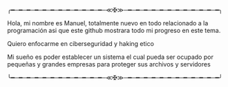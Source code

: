 ╭━─━─━─━─━─━─━─━─━─━─━─━─≪✠≫─━─━─━─━─━─━─━─━─━─━─━─━╮

Hola, mi nombre es Manuel, totalmente nuevo en todo
 relacionado a la programación asi que este github
      mostrara todo mi progreso en este tema.

   Quiero enfocarme en ciberseguridad y haking etico

 Mi sueño es poder establecer un sistema el cual pueda
ser ocupado por pequeñas y grandes empresas para proteger
              sus archivos y servidores

╰━─━─━─━─━─━─━─━─━─━─━─━─≪✠≫─━─━─━─━─━─━─━─━─━─━─━─━╯
